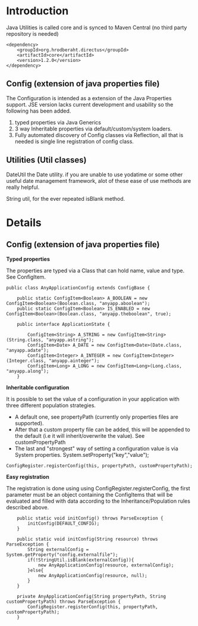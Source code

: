 # Introduction #

Java Utilities is called core and is synced to Maven Central (no third party repository is needed)
```
<dependency>
    <groupId>org.hrodberaht.directus</groupId>
    <artifactId>core</artifactId>
    <version>1.2.0</version>
</dependency>

```

## Config (extension of java properties file) ##
The Configuration is intended as a extension of the Java Properties support.
JSE version lacks current development and usability so the following has been added.

  1. typed properties via Java Generics
  1. 3 way Inheritable properties via default/custom/system loaders.
  1. Fully automated discovery of Config classes via Reflection, all that is needed is single line registration of config class.


## Utilities (Util classes) ##

DateUtil the Date utility. if you are unable to use yodatime or some other useful date management framework, alot of these ease of use methods are really helpful.

String util, for the ever repeated isBlank method.

# Details #

## Config (extension of java properties file) ##

**Typed properties**

The properties are typed via a Class that can hold name, value and type. See ConfigItem.

```
public class AnyApplicationConfig extends ConfigBase {

    public static ConfigItem<Boolean> A_BOOLEAN = new ConfigItem<Boolean>(Boolean.class, "anyapp.aboolean");
    public static ConfigItem<Boolean> IS_ENABLED = new ConfigItem<Boolean>(Boolean.class, "anyapp.theboolean", true);

    public interface ApplicationState {

        ConfigItem<String> A_STRING = new ConfigItem<String>(String.class, "anyapp.astring");
        ConfigItem<Date> A_DATE = new ConfigItem<Date>(Date.class, "anyapp.adate");
        ConfigItem<Integer> A_INTEGER = new ConfigItem<Integer>(Integer.class, "anyapp.ainteger");
        ConfigItem<Long> A_LONG = new ConfigItem<Long>(Long.class, "anyapp.along");
    }

```

**Inheritable configuration**

It is possible to set the value of a configuration in your application with three different population strategies.
  * A default one, see propertyPath (currently only properties files are supported).
  * After that a custom property file can be added, this will be appended to the default (i.e it will inherit/overwrite the value). See customPropertyPath
  * The last and "strongest" way of setting a configuration value is via System properties. System.setProperty("key","value");

```
ConfigRegister.registerConfig(this, propertyPath, customPropertyPath);
```
**Easy registration**

The registration is done using using ConfigRegister.registerConfig, the first parameter must be an object containing the ConfigItems that will be evaluated and filled with data according to the Inheritance/Population rules described above.

```
    public static void initConfig() throws ParseException {
        initConfig(DEFAULT_CONFIG);
    }

    public static void initConfig(String resource) throws ParseException {
        String externalConfig = System.getProperty("config.externalfile");
        if(!StringUtil.isBlank(externalConfig)){
            new AnyApplicationConfig(resource, externalConfig);
        }else{
            new AnyApplicationConfig(resource, null);
        }
    }

    private AnyApplicationConfig(String propertyPath, String customPropertyPath) throws ParseException {
        ConfigRegister.registerConfig(this, propertyPath, customPropertyPath);
    }
```
